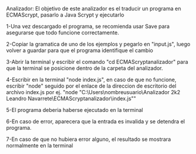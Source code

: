 Analizador: El objetivo de este analizador es el traducir un programa en ECMAScrypt, pasarlo a Java Scrypt y ejecutarlo

1-Una vez descargado el programa, se recomienda usar Save para asegurarse que todo funcione correctamente.

2-Copiar la gramatica de uno de los ejemplos y pegarlo en "input.js", luego volver a guardar para que el programa identifique el cambio

3-Abrir la terminal y escribir el comando "cd ECMAScryptanalizador" para que la terminal se posicione dentro de la carpeta del analizador.

4-Escribir en la terminal "node index.js", en caso de que no funcione, escribir "node" seguido por el enlace de la direccion de escritorio del archivo index.js por ej. "node "C:\Users\nombreusuario\Analizador 2k2 Leandro Navarrete\ECMAScryptanalizador\index.js""

5-El programa deberia haberse ejecutado en la terminal

6-En caso de error, aparecera que la entrada es invalida y se detendra el programa.

7-En caso de que no hubiera error alguno, el resultado se mostrara normalmente en la terminal
